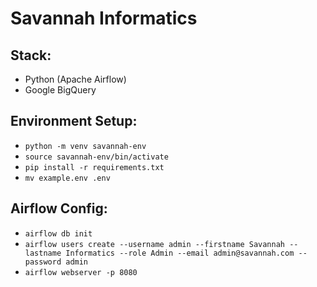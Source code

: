 # Savannah Informatics
## Stack:
- Python (Apache Airflow)
- Google BigQuery

## Environment Setup:
- ``python -m venv savannah-env``
- ``source savannah-env/bin/activate``
- ``pip install -r requirements.txt``
- ``mv example.env .env``

## Airflow Config:
- ``airflow db init``
- ``airflow users create --username admin --firstname Savannah --lastname Informatics --role Admin --email admin@savannah.com --password admin``
- ``airflow webserver -p 8080``